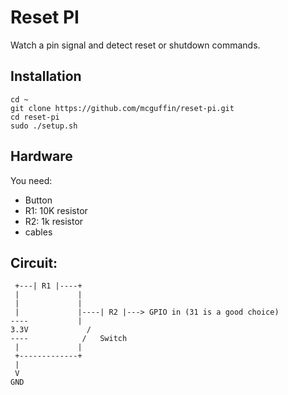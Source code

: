 Reset PI
========

Watch a pin signal and detect reset or shutdown commands.

Installation
------------

	cd ~
	git clone https://github.com/mcguffin/reset-pi.git
	cd reset-pi
	sudo ./setup.sh

Hardware
--------

You need:

- Button
- R1: 10K resistor
- R2: 1k resistor
- cables

Circuit:
--------
	
	 +---| R1 |----+
	 |             |
	 |             |
	 |             |----| R2 |---> GPIO in (31 is a good choice)
	----           |
	3.3V             /
	----            /   Switch
	 |             |
	 +-------------+
	 |             
	 V
	GND 


